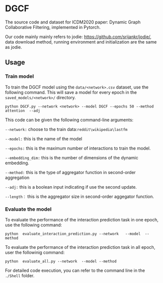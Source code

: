 # DGCF

The source code and dataset for ICDM2020 paper: Dynamic Graph Collaborative Filtering, implemented in Pytorch.

Our code mainly mainly refers to jodie: https://github.com/srijankr/jodie/, data download method, running environment and initialization are the same as jodie.

## Usage

### Train model
To train the DGCF model using the ```data/<network>.csv``` dataset, use the following command. This will save a model for every epoch in the ```saved_models/<network>/``` directory.

```python DGCF.py --network <network> --model DGCF --epochs 50 --method attention  --adj  ```

This code can be given the following command-line arguments:

```--network:``` choose to the train data:```reddit\wikipedia\lastfm```

```--model:``` this is the name of the model  

```--epochs:```  this is the maximum number of interactions to train the model.

```--embedding_dim:``` this is the number of dimensions of the dynamic embedding.

```--method:```  this is the type of aggregator function in second-order aggregation

```--adj:```  this is a boolean input indicating if use the second update.

```--length：``` this is  the aggregator size in second-order aggegator function.


### Evaluate the model

To evaluate the performance of the interaction prediction task in one epoch, use the following command:

```python  evaluate_interaction_prediction.py --network   --model  --method ```

To evaluate the performance of the interaction prediction task in all epoch, user the followinig command:

```python  evaluate_all.py --network  --model --method```

For detailed code execution, you can refer to the command line in the ```./Shell``` folder.
